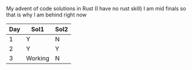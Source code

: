 My advent of code solutions in Rust (I have no rust skill) 
I am mid finals so that is why I am behind right now

| Day  |Sol1|Sol2|
|-----|----|----|
|1|Y|N|
|2|Y|Y|
|3|Working|N|
